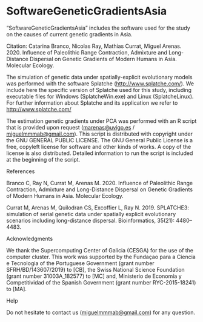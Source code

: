 # SoftwareGeneticGradientsAsia
“SoftwareGeneticGradientsAsia” includes the software used for the study on the causes of current genetic gradients in Asia.

Citation: Catarina Branco, Nicolas Ray, Mathias Currat, Miguel Arenas. 2020. Influence of Paleolithic Range Contraction, Admixture and Long-Distance Dispersal on Genetic Gradients of Modern Humans in Asia. Molecular Ecology.

The simulation of genetic data under spatially-explicit evolutionary models was performed with the software Splatche (http://www.splatche.com/). We include here the specific version of Splatche used for this study, including executable files for Windows (SplatcheWin.exe) and Linux (SplatcheLinux). For further information about Splatche and its application we refer to http://www.splatche.com/

The estimation genetic gradients under PCA was performed with an R script that is provided upon request (marenas@uvigo.es / miguelmmmab@gmail.com). This script is distributed with copyright under the GNU GENERAL PUBLIC LICENSE. The GNU General Public License is a free, copyleft license for software and other kinds of works. A copy of the license is also distributed. Detailed information to run the script is included at the beginning of the script.
 

References

Branco C, Ray N, Currat M, Arenas M. 2020. Influence of Paleolithic Range Contraction, Admixture and Long-Distance Dispersal on Genetic Gradients of Modern Humans in Asia. Molecular Ecology.

Currat M, Arenas M, Quilodran CS, Excoffier L, Ray N. 2019. SPLATCHE3: simulation of serial genetic data under spatially explicit evolutionary scenarios including long-distance dispersal. Bioinformatics, 35(21): 4480–4483.


Acknowledgments

We thank the Supercomputing Center of Galicia (CESGA) for the use of the computer cluster. This work was supported by the Fundaçao para a Ciencia e Tecnologia of the Portuguese Government (grant number SFRH/BD/143607/2019) to [CB], the Swiss National Science Foundation (grant number 31003A_182577) to [MC] and, Ministerio de Economía y Competitividad of the Spanish Government (grant number RYC-2015-18241) to [MA].


Help

Do not hesitate to contact us (miguelmmmab@gmail.com) for any question.
